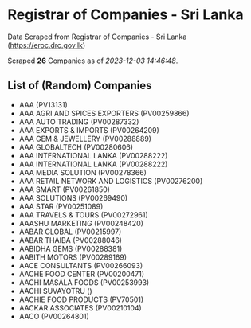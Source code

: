 # Registrar of Companies - Sri Lanka

Data Scraped from Registrar of Companies - Sri Lanka (https://eroc.drc.gov.lk)

Scraped **26** Companies as of *2023-12-03 14:46:48*.

## List of (Random) Companies

* AAA (PV13131)
* AAA AGRI AND  SPICES EXPORTERS (PV00259866)
* AAA AUTO TRADING (PV00287332)
* AAA EXPORTS & IMPORTS (PV00264209)
* AAA GEM & JEWELLERY (PV00288889)
* AAA GLOBALTECH (PV00280606)
* AAA INTERNATIONAL LANKA (PV00288222)
* AAA INTERNATIONAL LANKA (PV00288222)
* AAA MEDIA SOLUTION (PV00278366)
* AAA RETAIL NETWORK AND LOGISTICS (PV00276200)
* AAA SMART (PV00261850)
* AAA SOLUTIONS (PV00269490)
* AAA STAR (PV00251089)
* AAA TRAVELS & TOURS (PV00272961)
* AAASHU MARKETING (PV00248420)
* AABAR GLOBAL (PV00215997)
* AABAR THAIBA (PV00288046)
* AABIDHA GEMS (PV00288381)
* AABITH MOTORS (PV00289169)
* AACE CONSULTANTS (PV00266093)
* AACHE FOOD CENTER (PV00200471)
* AACHI MASALA FOODS (PV00253993)
* AACHI SUVAYOTRU ()
* AACHIE FOOD PRODUCTS (PV70501)
* AACKAR ASSOCIATES (PV00210104)
* AACO (PV00264801)